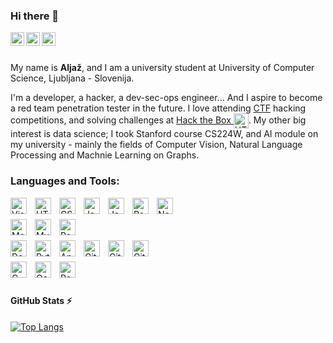 ### Hi there 👋
<a href="https://www.instagram.com/aljaz.medic/">
  <img align="left" alt="Aljaž's Instagram" width="22px" src="https://raw.githubusercontent.com/hussainweb/hussainweb/main/icons/instagram.png" />
</a>
<!-- <a href="https://discord.gg/medic.a">
  <img align="left" alt="Aljaž's Discord" width="22px" src="https://raw.githubusercontent.com/peterthehan/peterthehan/master/assets/discord.svg" />
</a> -->
<a href="https://twitter.com/aljazmedo">
  <img align="left" alt="Aljaž Medič | Twitter" width="22px" src="https://raw.githubusercontent.com/hussainweb/hussainweb/main/icons/twitter.png" />
</a>
<a href="https://www.linkedin.com/in/aljaz-medic/">
  <img align="left" alt="Aljaž's LinkedIn" width="22px" src="https://raw.githubusercontent.com/hussainweb/hussainweb/main/icons/linkedin.png" />
</a>


<br />
<br />


My name is **Aljaž**, and I am a university student at University of Computer Science, Ljubljana - Slovenija.

I'm a developer, a hacker, a dev-sec-ops engineer... And I aspire to become a red team penetration tester in the future.
I love attending [CTF](https://ctftime.org/ctf-wtf/) hacking competitions,
and solving challenges at <a target="_blank" href="https://app.hackthebox.com/">Hack the Box <img alt="HTB" align="center" width="24px" src="https://github.com/hackthebox.png" /></a>.
My other big interest is data science; I took Stanford course CS224W, and AI module on my university - mainly the fields of Computer Vision, Natural Language Processing and Machnie Learning on Graphs.  

### Languages and Tools:

<div>
<img align="left" alt="Visual Studio Code" width="26px" src="https://cdn.jsdelivr.net/gh/devicons/devicon/icons/vscode/vscode-original.svg" style="padding-right:10px;" />
<img align="left" alt="HTML5" width="26px" src="https://cdn.jsdelivr.net/gh/devicons/devicon/icons/html5/html5-original.svg" style="padding-right:10px;" />	
<img align="left" alt="CSS3" width="26px" src="https://cdn.jsdelivr.net/gh/devicons/devicon/icons/css3/css3-original.svg" style="padding-right:10px;" />	
<img align="left" alt="JavaScript" width="26px" src="https://cdn.jsdelivr.net/gh/devicons/devicon/icons/javascript/javascript-original.svg" style="padding-right:10px;" />	
<img align="left" alt="JavaScript" width="26px" src="https://cdn.jsdelivr.net/gh/devicons/devicon/icons/typescript/typescript-original.svg" style="padding-right:10px;" />	
<img align="left" alt="React" width="26px" src="https://cdn.jsdelivr.net/gh/devicons/devicon/icons/react/react-original.svg" style="padding-right:10px;" />
<img align="left" alt="Node.js" width="26px" src="https://cdn.jsdelivr.net/gh/devicons/devicon/icons/nodejs/nodejs-original.svg" style="padding-right:10px;" />	
</div>

</br>
</br>

<div>
<img align="left" alt="MongoDB" width="26px" src="https://cdn.jsdelivr.net/gh/devicons/devicon/icons/mongodb/mongodb-original.svg" style="padding-right:10px;" />
<img align="left" alt="MySQL" width="26px" src="https://cdn.jsdelivr.net/gh/devicons/devicon/icons/mysql/mysql-original.svg" style="padding-right:10px;" />		
<img align="left" alt="Redis" width="26px" src="https://cdn.jsdelivr.net/gh/devicons/devicon/icons/redis/redis-original.svg" style="padding-right:10px;" />		
</div>

</br>
</br>

<div>
  
<img align="left" alt="Docker" width="26px" src="https://cdn.jsdelivr.net/gh/devicons/devicon/icons/docker/docker-original.svg" style="padding-right:10px;" />
<img align="left" alt="Python" width="26px" src="https://cdn.jsdelivr.net/gh/devicons/devicon/icons/python/python-original.svg" style="padding-right:10px;" />
<img align="left" alt="Ansible" width="26px" src="https://cdn.jsdelivr.net/gh/devicons/devicon/icons/ansible/ansible-original.svg" style="padding-right:10px;" />

  
<img align="left" alt="Git" width="26px" src="https://cdn.jsdelivr.net/gh/devicons/devicon/icons/git/git-original.svg" style="padding-right:10px;" />
<img align="left" alt="GitHub" width="26px" src="https://user-images.githubusercontent.com/3369400/139447912-e0f43f33-6d9f-45f8-be46-2df5bbc91289.png#gh-dark-mode-only" style="padding-right:10px;" />
<img align="left" alt="GitHub" width="26px" src="https://user-images.githubusercontent.com/3369400/139448065-39a229ba-4b06-434b-bc67-616e2ed80c8f.png#gh-light-mode-only" style="padding-right:10px;" />
</div>

</br>
</br>

<div>
<img align="left" alt="C" width="26px" src="https://cdn.jsdelivr.net/gh/devicons/devicon/icons/c/c-original.svg" style="padding-right:10px;" />
<img align="left" alt="Ocaml" width="26px" src="https://cdn.jsdelivr.net/gh/devicons/devicon/icons/ocaml/ocaml-original.svg" style="padding-right:10px;" />
<img align="left" alt="Raspberry pi" width="26px" src="https://cdn.jsdelivr.net/gh/devicons/devicon/icons/raspberrypi/raspberrypi-original.svg" style="padding-right:10px;" />

</div>

</br>
</br>

#### GitHub Stats ⚡

  <!-- 
  <a href="#">![Github stats](https://github-readme-stats-smoky-ten.vercel.app/api?username=aljazmedic&theme=github_dark&count_private=true&hide_border=true&line_height=20)</a>
  -->
  <a href="#">![Top Langs](https://github-readme-stats-smoky-ten.vercel.app/api/top-langs?username=aljazmedic&layout=compact&theme=github_dark&count_private=true&hide_border=true)</a>



<!--
[![spotify](https://nocache.advaith.workers.dev?url=https://img.shields.io/endpoint?url=https://dev.discordprofiles.me/api/badge/spotify/205802315393925120)](https://dev.discordprofiles.me/openspotify/205802315393925120)
**aljazmedic/aljazmedic** is a ✨ _special_ ✨ repository because its `README.md` (this file) appears on your GitHub profile.

Here are some ideas to get you started:

- 🔭 I’m currently working on ...
- 🌱 I’m currently learning ...
- 👯 I’m looking to collaborate on ...
- 🤔 I’m looking for help with ...
- 💬 Ask me about ...
- 📫 How to reach me: ...
- ⚡ Fun fact: ...
-->
[website]: https://aljaz.si

